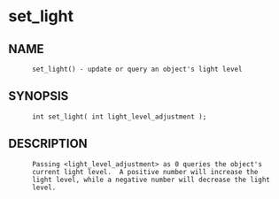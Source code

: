 # set_light
## NAME
          set_light() - update or query an object's light level

## SYNOPSIS
          int set_light( int light_level_adjustment );

## DESCRIPTION
          Passing <light_level_adjustment> as 0 queries the object's
          current light level.  A positive number will increase the
          light level, while a negative number will decrease the light
          level.
